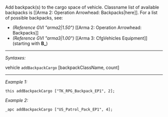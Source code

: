Add backpack(s) to the cargo space of vehicle. Classname list of available backpacks is [[Arma 2: Operation Arrowhead: Backpacks|here]].
For a list of possible backpacks, see:
* *(Reference GVI "arma2|1.50")* [[Arma 2: Operation Arrowhead: Backpacks]]
* *(Reference GVI "arma3|1.00")* [[Arma 3: CfgVehicles Equipment]] (starting with **B_**)


---
*Syntaxes:*

vehicle `addBackpackCargo` [backpackClassName, count]

---
*Example 1:*

```sqf
this addBackpackCargo ["TK_RPG_Backpack_EP1", 2];
```

*Example 2:*

```sqf
_apc addBackpackCargo ["US_Patrol_Pack_EP1", 4];
```